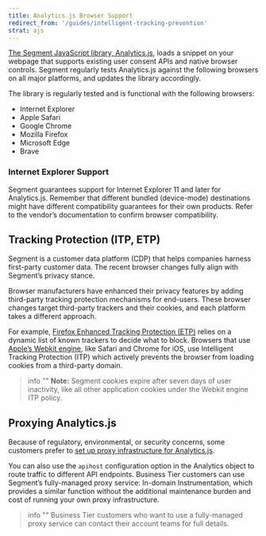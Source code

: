 ```yaml
---
title: Analytics.js Browser Support
redirect_from: '/guides/intelligent-tracking-prevention'
strat: ajs
---
```


[The Segment JavaScript library, Analytics.js](https://segment.com/docs/connections/sources/catalog/libraries/website/javascript/), loads a snippet on your webpage that supports existing user consent APIs and native browser controls. Segment regularly tests Analytics.js against the following browsers on all major platforms, and updates the library accordingly.

The library is regularly tested and is functional with the following browsers:

- Internet Explorer
- Apple Safari
- Google Chrome
- Mozilla Firefox
- Microsoft Edge
- Brave

### Internet Explorer Support

Segment guarantees support for Internet Explorer 11 and later for Analytics.js. Remember that different bundled (device-mode) destinations might have different compatibility guarantees for their own products. Refer to the vendor’s documentation to confirm browser compatibility.


## Tracking Protection (ITP, ETP)

Segment is a customer data platform (CDP) that helps companies harness first-party customer data. The recent browser changes fully align with Segment’s privacy stance.

Browser manufacturers have enhanced their privacy features by adding third-party tracking protection mechanisms for end-users. These browser changes target third-party trackers and their cookies, and each platform takes a different approach.

For example, [Firefox Enhanced Tracking Protection (ETP)](https://blog.mozilla.org/blog/2020/08/04/latest-firefox-rolls-out-enhanced-tracking-protection-2-0-blocking-redirect-trackers-by-default/) relies on a dynamic list of known trackers to decide what to block. Browsers that use [Apple’s Webkit engine](https://webkit.org/blog/10218/full-third-party-cookie-blocking-and-more/), like Safari and Chrome for iOS, use Intelligent Tracking Protection (ITP) which actively prevents the browser from loading cookies from a third-party domain.

> info ""
> **Note:** Segment cookies expire after seven days of user inactivity, like all other application cookies under the Webkit engine ITP policy.

## Proxying Analytics.js

Because of regulatory, environmental, or security concerns, some customers prefer to [set up proxy infrastructure for Analytics.js](/docs/connections/sources/catalog/libraries/website/javascript/custom-proxy/).

You can also use the `apihost` configuration option in the Analytics object to route traffic to different API endpoints. Business Tier customers can use Segment’s fully-managed proxy service: In-domain Instrumentation, which provides a similar function without the additional maintenance burden and cost of running your own proxy infrastructure.

> info ""
> Business Tier customers who want to use a fully-managed proxy service can contact their account teams for full details.
